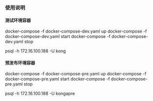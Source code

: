 ### 使用说明

#### 测试环境容器

docker-compose -f docker-compose-dev.yaml up
docker-compose -f docker-compose-dev.yaml start
docker-compose -f docker-compose-dev.yaml stop

psql -h 172.16.100.188 -U kong


#### 预发布环境容器

docker-compose -f docker-compose-pre.yaml up
docker-compose -f docker-compose-pre.yaml start
docker-compose -f docker-compose-pre.yaml stop

psql -h 172.16.100.188 -U kongapre

